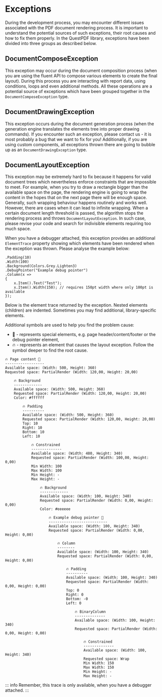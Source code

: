 # Exceptions

During the development process, you may encounter different issues associated with the PDF document rendering process.
It is important to understand the potential sources of such exceptions, their root causes and how to fix them properly.
In the QuestPDF library, exceptions have been divided into three groups as described below.

##  DocumentComposeException

This exception may occur during the document composition process (when you are using the fluent API to compose various elements to create the final layout). During this process you are interacting with report data, using conditions, loops and even additional methods. All these operations are a potential source of exceptions which have been grouped together in the `DocumentComposeException` type.

## DocumentDrawingException

This exception occurs during the document generation process (when the generation engine translates the elements tree into proper drawing commands). If you encounter such an exception, please contact us - it is most probably a bug that we want to fix for you! Additionally, if you are using custom components, all exceptions thrown there are going to bubble up as an `DocumentDrawingException` type.

## DocumentLayoutException

This exception may be extremely hard to fix because it happens for valid document trees which nevertheless enforce constraints that are impossible to meet. For example, when you try to draw a rectangle bigger than the available space on the page, the rendering engine is going to wrap the content in the hopes that on the next page there will be enough space. Generally, such wrapping behaviour happens routinely and works well. However, there are cases when it can lead to infinite wrapping. When a certain document length threshold is passed, the algorithm stops the rendering process and throws `DocumentLayoutException`. In such case, please revise your code and search for indivisible elements requiring too much space.

When you have a debugger attached, this exception provides an additional `ElementTrace` property showing which elements have been rendered when the exception was thrown. Please analyse the example below:

```c#{2,8}
.Padding(10)
.Width(100)
.Background(Colors.Grey.Lighten3)
.DebugPointer("Example debug pointer")
.Column(x =>
{
    x.Item().Text("Test");
    x.Item().Width(150); // requires 150pt width where only 100pt is available
});
```

Below is the element trace returned by the exception. Nested elements (children) are indented. Sometimes you may find additional, library-specific elements.

Additional symbols are used to help you find the problem cause:
- 🌟 - represents special elements, e.g. page header/content/footer or the debug pointer element,
- 🔥 - represents an element that causes the layout exception. Follow the symbol deeper to find the root cause.

```
🔥 Page content 🌟
------------------
Available space: (Width: 500, Height: 360)
Requested space: PartialRender (Width: 120,00, Height: 20,00)

    🔥 Background
    -------------
    Available space: (Width: 500, Height: 360)
    Requested space: PartialRender (Width: 120,00, Height: 20,00)
    Color: #ffffff

        🔥 Padding
        ----------
        Available space: (Width: 500, Height: 360)
        Requested space: PartialRender (Width: 120,00, Height: 20,00)
        Top: 10
        Right: 10
        Bottom: 10
        Left: 10

            🔥 Constrained
            --------------
            Available space: (Width: 480, Height: 340)
            Requested space: PartialRender (Width: 100,00, Height: 0,00)
            Min Width: 100
            Max Width: 100
            Min Height: -
            Max Height: -

                🔥 Background
                -------------
                Available space: (Width: 100, Height: 340)
                Requested space: PartialRender (Width: 0,00, Height: 0,00)
                Color: #eeeeee

                    🔥 Example debug pointer 🌟
                    ---------------------------
                    Available space: (Width: 100, Height: 340)
                    Requested space: PartialRender (Width: 0,00, Height: 0,00)

                        🔥 Column
                        --------
                        Available space: (Width: 100, Height: 340)
                        Requested space: PartialRender (Width: 0,00, Height: 0,00)

                            🔥 Padding
                            ----------
                            Available space: (Width: 100, Height: 340)
                            Requested space: PartialRender (Width: 0,00, Height: 0,00)
                            Top: 0
                            Right: 0
                            Bottom: -0
                            Left: 0

                                🔥 BinaryColumn
                                --------------
                                Available space: (Width: 100, Height: 340)
                                Requested space: PartialRender (Width: 0,00, Height: 0,00)

                                    🔥 Constrained
                                    --------------
                                    Available space: (Width: 100, Height: 340)
                                    Requested space: Wrap
                                    Min Width: 150
                                    Max Width: 150
                                    Min Height: -
                                    Max Height: -
```
::: info
Remember, this trace is only available, when you have a debugger attached.
:::